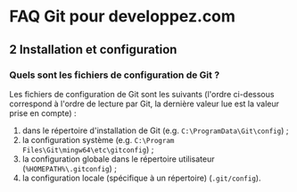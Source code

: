 # FAQ Git pour developpez.com

## 2 Installation et configuration

### Quels sont les fichiers de configuration de Git ?

Les fichiers de configuration de Git sont les suivants (l'ordre ci-dessous correspond à l'ordre de lecture par Git, la dernière valeur lue est la valeur prise en compte) :

1. dans le répertoire d'installation de Git (e.g. `C:\ProgramData\Git\config`) ;
2. la configuration système (e.g. `C:\Program Files\Git\mingw64\etc\gitconfig`) ;
3. la configuration globale dans le répertoire utilisateur (`%HOMEPATH%\.gitconfig`) ;
4. la configuration locale (spécifique à un répertoire) (`.git/config`).
